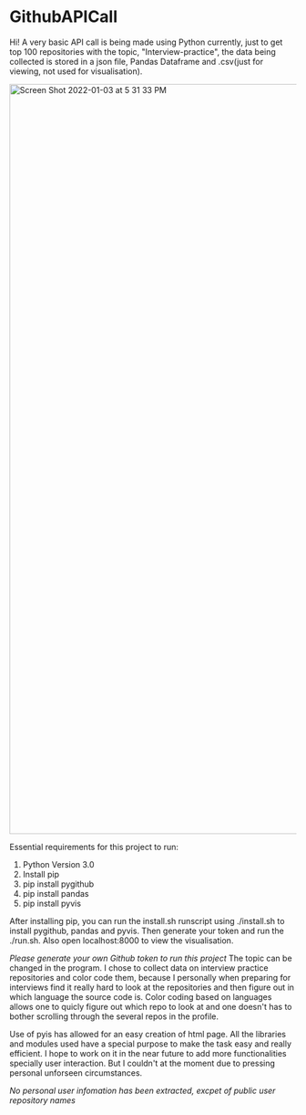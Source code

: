 # GithubAPICall
Hi!
A very basic API call is being made using Python currently, just to get top 100 repositories with the topic, "Interview-practice", the data being collected is stored in a json file, Pandas Dataframe and .csv(just for viewing, not used for visualisation). 

<img width="1314" alt="Screen Shot 2022-01-03 at 5 31 33 PM" src="https://user-images.githubusercontent.com/91281025/147928281-57546605-a0e2-4178-96d5-707fa6a06e00.png">

Essential requirements for this project to run:
1. Python Version 3.0
2. Install pip
3. pip install pygithub 
4. pip install pandas 
5. pip install pyvis


After installing pip, you can run the install.sh runscript using ./install.sh to install pygithub, pandas and pyvis. Then generate your token and run the ./run.sh. Also open localhost:8000 to view the visualisation. 

*Please generate your own Github token to run this project*
The topic can be changed in the program. 
I chose to collect data on interview practice repositories and color code them, because I personally when preparing for interviews find it really hard to look at the repositories and then figure out in which language the source code is. Color coding based on languages allows one to quicly figure out which repo to look at and one doesn't has to bother scrolling through the several repos in the profile. 


Use of pyis has allowed for an easy creation of html page. All the libraries and modules used have a special purpose to make the task easy and really efficient. 
I hope to work on it in the near future to add more functionalities specially user interaction. But I couldn't at the moment due to pressing personal unforseen circumstances. 

*No personal user infomation has been extracted, excpet of public user repository names*
